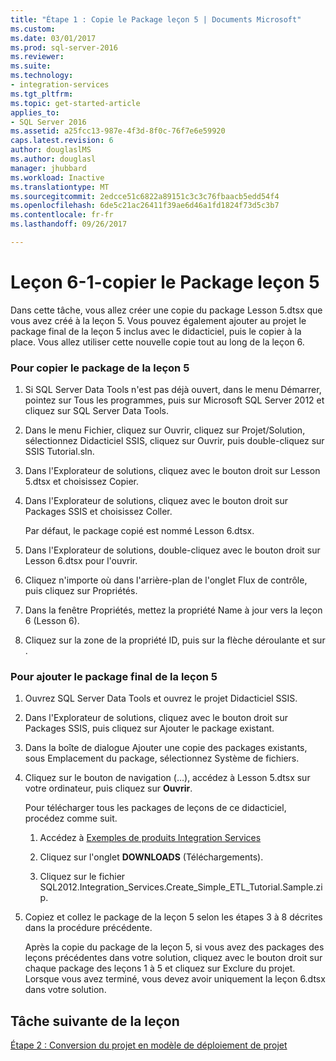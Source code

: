 ```yaml
---
title: "Étape 1 : Copie le Package leçon 5 | Documents Microsoft"
ms.custom: 
ms.date: 03/01/2017
ms.prod: sql-server-2016
ms.reviewer: 
ms.suite: 
ms.technology:
- integration-services
ms.tgt_pltfrm: 
ms.topic: get-started-article
applies_to:
- SQL Server 2016
ms.assetid: a25fcc13-987e-4f3d-8f0c-76f7e6e59920
caps.latest.revision: 6
author: douglaslMS
ms.author: douglasl
manager: jhubbard
ms.workload: Inactive
ms.translationtype: MT
ms.sourcegitcommit: 2edcce51c6822a89151c3c3c76fbaacb5edd54f4
ms.openlocfilehash: 6de5c21ac26411f39ae6d46a1fd1824f73d5c3b7
ms.contentlocale: fr-fr
ms.lasthandoff: 09/26/2017

---
```

# <a name="lesson-6-1---copying-the-lesson-5-package"></a>Leçon 6-1-copier le Package leçon 5
Dans cette tâche, vous allez créer une copie du package Lesson 5.dtsx que vous avez créé à la leçon 5. Vous pouvez également ajouter au projet le package final de la leçon 5 inclus avec le didacticiel, puis le copier à la place. Vous allez utiliser cette nouvelle copie tout au long de la leçon 6.  
  
### <a name="to-copy-the-lesson-5-package"></a>Pour copier le package de la leçon 5  
  
1.  Si SQL Server Data Tools n'est pas déjà ouvert, dans le menu Démarrer, pointez sur Tous les programmes, puis sur Microsoft SQL Server 2012 et cliquez sur SQL Server Data Tools.  
  
2.  Dans le menu Fichier, cliquez sur Ouvrir, cliquez sur Projet/Solution, sélectionnez Didacticiel SSIS, cliquez sur Ouvrir, puis double-cliquez sur SSIS Tutorial.sln.  
  
3.  Dans l'Explorateur de solutions, cliquez avec le bouton droit sur Lesson 5.dtsx et choisissez Copier.  
  
4.  Dans l'Explorateur de solutions, cliquez avec le bouton droit sur Packages SSIS et choisissez Coller.  
  
    Par défaut, le package copié est nommé Lesson 6.dtsx.  
  
5.  Dans l'Explorateur de solutions, double-cliquez avec le bouton droit sur Lesson 6.dtsx pour l'ouvrir.  
  
6.  Cliquez n'importe où dans l'arrière-plan de l'onglet Flux de contrôle, puis cliquez sur Propriétés.  
  
7.  Dans la fenêtre Propriétés, mettez la propriété Name à jour vers la leçon 6 (Lesson 6).  
  
8.  Cliquez sur la zone de la propriété ID, puis sur la flèche déroulante et sur <Generate New ID>.  
  
### <a name="to-add-the-completed-lesson-5-package"></a>Pour ajouter le package final de la leçon 5  
  
1.  Ouvrez SQL Server Data Tools et ouvrez le projet Didacticiel SSIS.  
  
2.  Dans l'Explorateur de solutions, cliquez avec le bouton droit sur Packages SSIS, puis cliquez sur Ajouter le package existant.  
  
3.  Dans la boîte de dialogue Ajouter une copie des packages existants, sous Emplacement du package, sélectionnez Système de fichiers.  
  
4.  Cliquez sur le bouton de navigation (…), accédez à Lesson 5.dtsx sur votre ordinateur, puis cliquez sur **Ouvrir**.  
  
    Pour télécharger tous les packages de leçons de ce didacticiel, procédez comme suit.  
  
    1.  Accédez à [Exemples de produits Integration Services](http://go.microsoft.com/fwlink/?LinkId=275027)  
  
    2.  Cliquez sur l'onglet **DOWNLOADS** (Téléchargements).  
  
    3.  Cliquez sur le fichier SQL2012.Integration_Services.Create_Simple_ETL_Tutorial.Sample.zip.  
  
5.  Copiez et collez le package de la leçon 5 selon les étapes 3 à 8 décrites dans la procédure précédente.  
  
    Après la copie du package de la leçon 5, si vous avez des packages des leçons précédentes dans votre solution, cliquez avec le bouton droit sur chaque package des leçons 1 à 5 et cliquez sur Exclure du projet. Lorsque vous avez terminé, vous devez avoir uniquement la leçon 6.dtsx dans votre solution.  
  
## <a name="next-task-in-lesson"></a>Tâche suivante de la leçon  
[Étape 2 : Conversion du projet en modèle de déploiement de projet](../integration-services/lesson-6-2-converting-the-project-to-the-project-deployment-model.md)  
  

